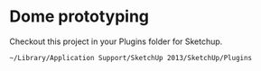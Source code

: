 
# Dome prototyping


Checkout this project in your Plugins folder for Sketchup.

`~/Library/Application Support/SketchUp 2013/SketchUp/Plugins`